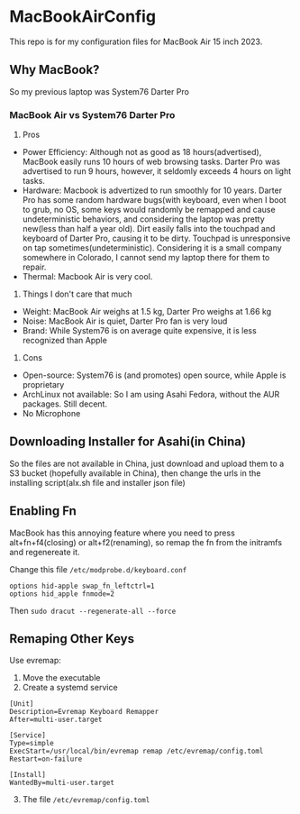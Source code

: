 # MacBookAirConfig

This repo is for my configuration files for MacBook Air 15 inch 2023. 

## Why MacBook?

So my previous laptop was System76 Darter Pro

### MacBook Air vs System76 Darter Pro

1. Pros
- Power Efficiency: Although not as good as 18 hours(advertised), MacBook easily runs 10 hours of web browsing tasks. Darter Pro was advertised to run 9 hours, however, it seldomly exceeds 4 hours on light tasks.
- Hardware: Macbook is advertized to run smoothly for 10 years. Darter Pro has some random hardware bugs(with keyboard, even when I boot to grub, no OS, some keys would randomly be remapped and cause undeterministic behaviors, and considering the laptop was pretty new(less than half a year old). Dirt easily falls into the touchpad and keyboard of Darter Pro, causing it to be dirty. Touchpad is unresponsive on tap sometimes(undeterministic). Considering it is a small company somewhere in Colorado, I cannot send my laptop there for them to repair.
- Thermal: Macbook Air is very cool. 
 
1. Things I don't care that much
- Weight: MacBook Air weighs at 1.5 kg, Darter Pro weighs at 1.66 kg
- Noise: MacBook Air is quiet, Darter Pro fan is very loud
- Brand: While System76 is on average quite expensive, it is less recognized than Apple

1. Cons
- Open-source: System76 is (and promotes) open source, while Apple is proprietary
- ArchLinux not available: So I am using Asahi Fedora, without the AUR packages. Still decent.
- No Microphone

## Downloading Installer for Asahi(in China)

So the files are not available in China, just download and upload them to a S3 bucket (hopefully available in China), then change the urls in the installing script(alx.sh file and installer json file)

## Enabling Fn

MacBook has this annoying feature where you need to press alt+fn+f4(closing) or alt+f2(renaming), so remap the fn from the initramfs and regenereate it.

Change this file `/etc/modprobe.d/keyboard.conf`
```
options hid-apple swap_fn_leftctrl=1
options hid_apple fnmode=2
```
Then `sudo dracut --regenerate-all --force`

## Remaping Other Keys

Use evremap:
 
1. Move the executable
2. Create a systemd service
```
[Unit]
Description=Evremap Keyboard Remapper
After=multi-user.target

[Service]
Type=simple
ExecStart=/usr/local/bin/evremap remap /etc/evremap/config.toml
Restart=on-failure

[Install]
WantedBy=multi-user.target
```
3. The file `/etc/evremap/config.toml`



